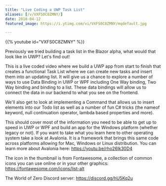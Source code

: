 ```yaml
---
title: "Live Coding a UWP Task List"
aliases: [/v/VXFS0C8ZMNY/]
date: 2018-04-12
featured_image: https://i.ytimg.com/vi/VXFS0C8ZMNY/mqdefault.jpg

---
```


{{% youtube id="VXFS0C8ZMNY" %}}

Previously we tried building a task list in the Blazor alpha, what would that look like in UWP? Let's find out!

This is a live coded video where we build a UWP app from start to finish that creates a functional Task List where we can create new tasks and insert them into an updating list. It will give us a chance to explore a number of ways to use Data Binding in UWP or WPF including One Way binding, Two Way binding and binding to a list. These data bindings will allow us to connect the data in our backend to what you see on the frontend.

We'll also get to look at implementing a Command that allows us to insert elements into our Todo list as well as a number of fun C# tricks (the nameof keyword, null continuation operator, lambda based properties and more).

This should cover most of the information you need to be able to get up to speed in UWP or WPF and build an app for the Windows platform (whether legacy or not). If you want to take what you learn here to other operating system take a look at Avalonia. It is a framework that brings this same code across platforms allowing for Mac, Windows or Linux distribution. You can learn more about Avalonia here: https://youtu.be/rho26Ik30D4

The icon in the thumbnail is from Fontawesome, a collection of common icons you can use online or in your other graphics: https://fontawesome.com/icons/list-alt

The World of Zero Discord server: https://discord.gg/hU5Kq2u
